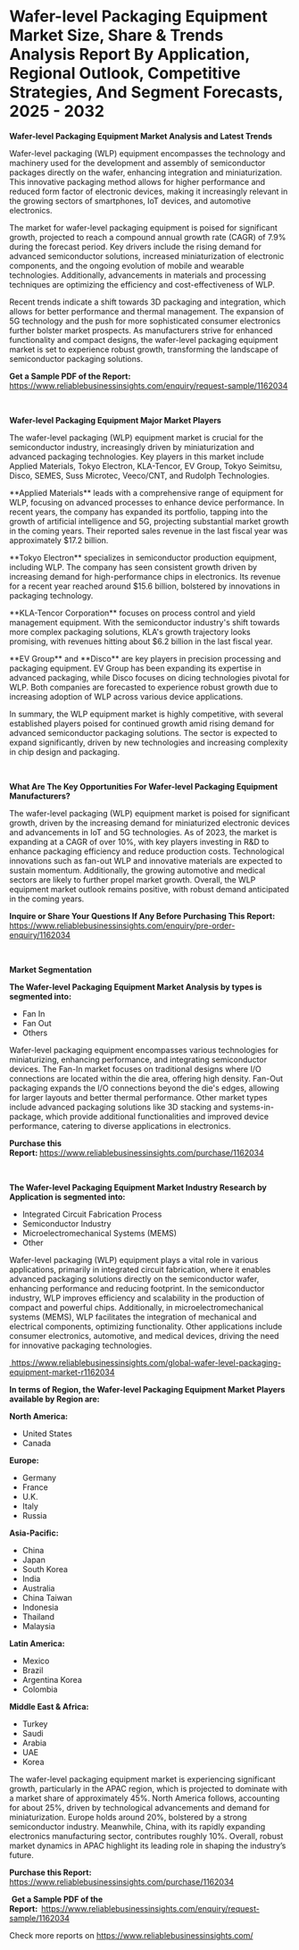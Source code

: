 <p><h1>Wafer-level Packaging Equipment Market Size, Share & Trends Analysis Report By Application, Regional Outlook, Competitive Strategies, And Segment Forecasts, 2025 - 2032</h1></p><p><strong>Wafer-level Packaging Equipment Market Analysis and Latest Trends</strong></p>
<p><p>Wafer-level packaging (WLP) equipment encompasses the technology and machinery used for the development and assembly of semiconductor packages directly on the wafer, enhancing integration and miniaturization. This innovative packaging method allows for higher performance and reduced form factor of electronic devices, making it increasingly relevant in the growing sectors of smartphones, IoT devices, and automotive electronics.</p><p>The market for wafer-level packaging equipment is poised for significant growth, projected to reach a compound annual growth rate (CAGR) of 7.9% during the forecast period. Key drivers include the rising demand for advanced semiconductor solutions, increased miniaturization of electronic components, and the ongoing evolution of mobile and wearable technologies. Additionally, advancements in materials and processing techniques are optimizing the efficiency and cost-effectiveness of WLP.</p><p>Recent trends indicate a shift towards 3D packaging and integration, which allows for better performance and thermal management. The expansion of 5G technology and the push for more sophisticated consumer electronics further bolster market prospects. As manufacturers strive for enhanced functionality and compact designs, the wafer-level packaging equipment market is set to experience robust growth, transforming the landscape of semiconductor packaging solutions.</p></p>
<p><strong>Get a Sample PDF of the Report:&nbsp;</strong> <a href="https://www.reliablebusinessinsights.com/enquiry/request-sample/1162034?utm_campaign=3060&utm_medium=2&utm_source=Github&utm_content=ia&utm_term=24032025&utm_id=wafer-level-packaging-equipment">https://www.reliablebusinessinsights.com/enquiry/request-sample/1162034</a></p>
<p>&nbsp;</p>
<p><strong>Wafer-level Packaging Equipment Major Market Players</strong></p>
<p><p>The wafer-level packaging (WLP) equipment market is crucial for the semiconductor industry, increasingly driven by miniaturization and advanced packaging technologies. Key players in this market include Applied Materials, Tokyo Electron, KLA-Tencor, EV Group, Tokyo Seimitsu, Disco, SEMES, Suss Microtec, Veeco/CNT, and Rudolph Technologies.</p><p>**Applied Materials** leads with a comprehensive range of equipment for WLP, focusing on advanced processes to enhance device performance. In recent years, the company has expanded its portfolio, tapping into the growth of artificial intelligence and 5G, projecting substantial market growth in the coming years. Their reported sales revenue in the last fiscal year was approximately $17.2 billion.</p><p>**Tokyo Electron** specializes in semiconductor production equipment, including WLP. The company has seen consistent growth driven by increasing demand for high-performance chips in electronics. Its revenue for a recent year reached around $15.6 billion, bolstered by innovations in packaging technology.</p><p>**KLA-Tencor Corporation** focuses on process control and yield management equipment. With the semiconductor industry's shift towards more complex packaging solutions, KLA's growth trajectory looks promising, with revenues hitting about $6.2 billion in the last fiscal year.</p><p>**EV Group** and **Disco** are key players in precision processing and packaging equipment. EV Group has been expanding its expertise in advanced packaging, while Disco focuses on dicing technologies pivotal for WLP. Both companies are forecasted to experience robust growth due to increasing adoption of WLP across various device applications.</p><p>In summary, the WLP equipment market is highly competitive, with several established players poised for continued growth amid rising demand for advanced semiconductor packaging solutions. The sector is expected to expand significantly, driven by new technologies and increasing complexity in chip design and packaging.</p></p>
<p>&nbsp;</p>
<p><strong>What Are The Key Opportunities For Wafer-level Packaging Equipment Manufacturers?</strong></p>
<p><p>The wafer-level packaging (WLP) equipment market is poised for significant growth, driven by the increasing demand for miniaturized electronic devices and advancements in IoT and 5G technologies. As of 2023, the market is expanding at a CAGR of over 10%, with key players investing in R&D to enhance packaging efficiency and reduce production costs. Technological innovations such as fan-out WLP and innovative materials are expected to sustain momentum. Additionally, the growing automotive and medical sectors are likely to further propel market growth. Overall, the WLP equipment market outlook remains positive, with robust demand anticipated in the coming years.</p></p>
<p><strong>Inquire or Share Your Questions If Any Before Purchasing This Report:</strong> <a href="https://www.reliablebusinessinsights.com/enquiry/pre-order-enquiry/1162034?utm_campaign=3060&utm_medium=2&utm_source=Github&utm_content=ia&utm_term=24032025&utm_id=wafer-level-packaging-equipment">https://www.reliablebusinessinsights.com/enquiry/pre-order-enquiry/1162034</a></p>
<p>&nbsp;</p>
<p><strong>Market Segmentation</strong></p>
<p><strong>The Wafer-level Packaging Equipment Market Analysis by types is segmented into:</strong></p>
<p><ul><li>Fan In</li><li>Fan Out</li><li>Others</li></ul></p>
<p><p>Wafer-level packaging equipment encompasses various technologies for miniaturizing, enhancing performance, and integrating semiconductor devices. The Fan-In market focuses on traditional designs where I/O connections are located within the die area, offering high density. Fan-Out packaging expands the I/O connections beyond the die's edges, allowing for larger layouts and better thermal performance. Other market types include advanced packaging solutions like 3D stacking and systems-in-package, which provide additional functionalities and improved device performance, catering to diverse applications in electronics.</p></p>
<p><strong>Purchase this Report:&nbsp;</strong><a href="https://www.reliablebusinessinsights.com/purchase/1162034?utm_campaign=3060&utm_medium=2&utm_source=Github&utm_content=ia&utm_term=24032025&utm_id=wafer-level-packaging-equipment">https://www.reliablebusinessinsights.com/purchase/1162034</a></p>
<p>&nbsp;</p>
<p><strong>The Wafer-level Packaging Equipment Market Industry Research by Application is segmented into:</strong></p>
<p><ul><li>Integrated Circuit Fabrication Process</li><li>Semiconductor Industry</li><li>Microelectromechanical Systems (MEMS)</li><li>Other</li></ul></p>
<p><p>Wafer-level packaging (WLP) equipment plays a vital role in various applications, primarily in integrated circuit fabrication, where it enables advanced packaging solutions directly on the semiconductor wafer, enhancing performance and reducing footprint. In the semiconductor industry, WLP improves efficiency and scalability in the production of compact and powerful chips. Additionally, in microelectromechanical systems (MEMS), WLP facilitates the integration of mechanical and electrical components, optimizing functionality. Other applications include consumer electronics, automotive, and medical devices, driving the need for innovative packaging technologies.</p></p>
<p><a href="https://www.reliablebusinessinsights.com/global-wafer-level-packaging-equipment-market-r1162034?utm_campaign=3060&utm_medium=2&utm_source=Github&utm_content=ia&utm_term=24032025&utm_id=wafer-level-packaging-equipment">&nbsp;https://www.reliablebusinessinsights.com/global-wafer-level-packaging-equipment-market-r1162034</a></p>
<p><strong>In terms of Region, the Wafer-level Packaging Equipment Market Players available by Region are:</strong></p>
<p>
    <p> <strong> North America: </strong>
        <ul>
            <li>United States</li>
            <li>Canada</li>
        </ul>
        </p> 
    <p> <strong> Europe: </strong>
        <ul>
            <li>Germany</li>
            <li>France</li>
            <li>U.K.</li>
            <li>Italy</li>
            <li>Russia</li>
        </ul>
        </p> 
    <p> <strong> Asia-Pacific: </strong>
        <ul>
            <li>China</li>
            <li>Japan</li>
            <li>South Korea</li>
            <li>India</li>
            <li>Australia</li>
            <li>China Taiwan</li>
            <li>Indonesia</li>
            <li>Thailand</li>
            <li>Malaysia</li>
        </ul>
        </p> 
    <p> <strong> Latin America: </strong>
        <ul>
            <li>Mexico</li>
            <li>Brazil</li>
            <li>Argentina Korea</li>
            <li>Colombia</li>
        </ul>
        </p> 
    <p> <strong> Middle East & Africa: </strong>
        <ul>
            <li>Turkey</li>
            <li>Saudi</li>
            <li>Arabia</li>
            <li>UAE</li>
            <li>Korea</li>
        </ul>
    </p>
    </p>
<p><p>The wafer-level packaging equipment market is experiencing significant growth, particularly in the APAC region, which is projected to dominate with a market share of approximately 45%. North America follows, accounting for about 25%, driven by technological advancements and demand for miniaturization. Europe holds around 20%, bolstered by a strong semiconductor industry. Meanwhile, China, with its rapidly expanding electronics manufacturing sector, contributes roughly 10%. Overall, robust market dynamics in APAC highlight its leading role in shaping the industry’s future.</p></p>
<p><strong>Purchase this Report: </strong><a href="https://www.reliablebusinessinsights.com/purchase/1162034?utm_campaign=3060&utm_medium=2&utm_source=Github&utm_content=ia&utm_term=24032025&utm_id=wafer-level-packaging-equipment">https://www.reliablebusinessinsights.com/purchase/1162034</a></p>
<p>&nbsp;<strong>Get a Sample PDF of the Report:&nbsp;&nbsp;</strong><a href="https://www.reliablebusinessinsights.com/enquiry/request-sample/1162034?utm_campaign=3060&utm_medium=2&utm_source=Github&utm_content=ia&utm_term=24032025&utm_id=wafer-level-packaging-equipment">https://www.reliablebusinessinsights.com/enquiry/request-sample/1162034</a></p>
<p><strong></strong></p>
<p>Check more reports on <a href="https://www.reliablebusinessinsights.com/?utm_campaign=3060&utm_medium=2&utm_source=Github&utm_content=ia&utm_term=24032025&utm_id=wafer-level-packaging-equipment">https://www.reliablebusinessinsights.com/</a></p>